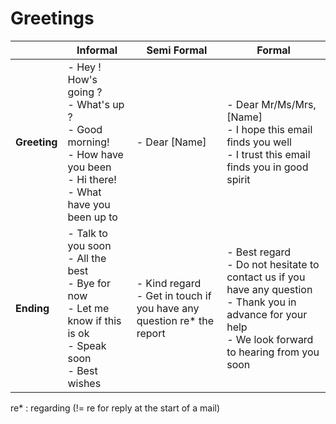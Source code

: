 # Greetings

|              | **Informal**                                                                                                                  | Semi Formal                                                             | **Formal**                                                                                                                                                      |
| ------------ | ----------------------------------------------------------------------------------------------------------------------------- | ----------------------------------------------------------------------- | --------------------------------------------------------------------------------------------------------------------------------------------------------------- |
| **Greeting** | - Hey ! How's going ?<br>- What's up ?<br>- Good morning!<br>- How have you been<br>- Hi there!<br>- What have you been up to | - Dear \[Name]                                                          | - Dear Mr/Ms/Mrs, \[Name]<br>- I hope this email finds you well<br>- I trust this email finds you in good spirit                                                |
| **Ending**   | - Talk to you soon<br>- All the best<br>- Bye for now<br>- Let me know if this is ok<br>- Speak soon<br>- Best wishes         | - Kind regard<br>- Get in touch if you have any question re* the report | - Best regard<br>- Do not hesitate to contact us if you have any question<br>- Thank you in advance for your help<br>- We look forward to hearing from you soon |
re\* : regarding (!= re for reply at the start of a mail)
